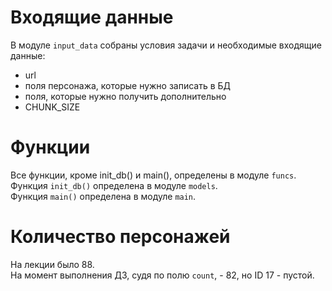 # Входящие данные
В модуле `input_data` собраны условия задачи и необходимые входящие данные:
- url
- поля персонажа, которые нужно записать в БД
- поля, которые нужно получить дополнительно
- CHUNK_SIZE

# Функции
Все функции, кроме init_db() и main(), определены в модуле `funcs`.\
Функция `init_db()` определена в модуле `models`.\
Функция `main()` определена в модуле `main`.

# Количество персонажей
На лекции было 88.\
На момент выполнения ДЗ, судя по полю `count`, - 82, но ID 17 - пустой.
